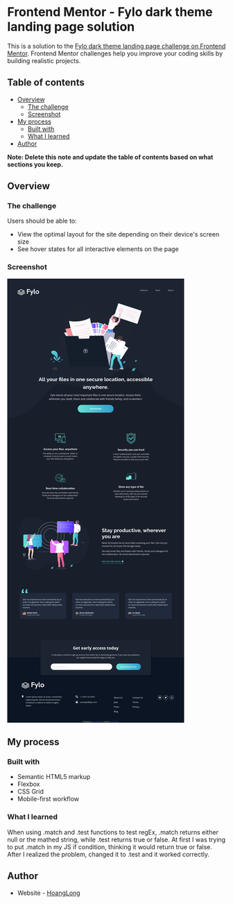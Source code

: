 # Frontend Mentor - Fylo dark theme landing page solution

This is a solution to the [Fylo dark theme landing page challenge on Frontend Mentor](https://www.frontendmentor.io/challenges/fylo-dark-theme-landing-page-5ca5f2d21e82137ec91a50fd). Frontend Mentor challenges help you improve your coding skills by building realistic projects. 

## Table of contents

- [Overview](#overview)
  - [The challenge](#the-challenge)
  - [Screenshot](#screenshot)
- [My process](#my-process)
  - [Built with](#built-with)
  - [What I learned](#what-i-learned)
- [Author](#author)

**Note: Delete this note and update the table of contents based on what sections you keep.**

## Overview

### The challenge

Users should be able to:

- View the optimal layout for the site depending on their device's screen size
- See hover states for all interactive elements on the page

### Screenshot

![](./images/Screenshot%202023-01-29%20at%2017-11-30%20Frontend%20Mentor%20Fylo%20landing%20page%20with%20dark%20theme%20and%20features%20grid.png)


## My process

### Built with

- Semantic HTML5 markup
- Flexbox
- CSS Grid
- Mobile-first workflow


### What I learned

When using .match and .test functions to test regEx, .match returns either null or the mathed string, while .test returns true or false. At first I was trying to put .match in my JS if condition, thinking it would return true or false. After I realized the problem, changed it to .test and it worked correctly.

## Author

- Website - [HoangLong](https://www.github.com/Hoanglong9090)

